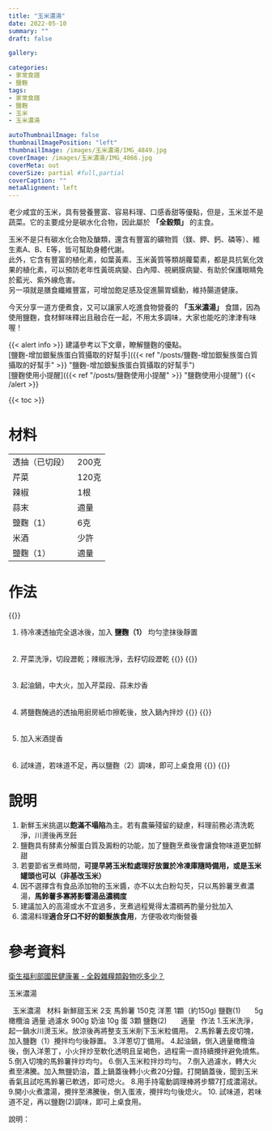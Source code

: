 ```yaml
---
title: "玉米濃湯"
date: 2022-05-10
summary: ""
draft: false

gallery: 

categories:
- 家常食譜
- 鹽麴
tags:
- 家常食譜
- 鹽麴
- 玉米
- 玉米濃湯

autoThumbnailImage: false
thumbnailImagePosition: "left"
thumbnailImage: /images/玉米濃湯/IMG_4849.jpg
coverImage: /images/玉米濃湯/IMG_4866.jpg
coverMeta: out
coverSize: partial #full,partial
coverCaption: ""
metaAlignment: left
---
```

老少咸宜的玉米，具有營養豐富、容易料理、口感香甜等優點，但是，玉米並不是蔬菜。它的主要成分是碳水化合物，因此屬於 **「全穀類」** 的主食。
<!--more-->
玉米不是只有碳水化合物及醣類，還含有豐富的礦物質（鎂、鉀、鈣、磷等）、維生素A、B、E等，皆可幫助身體代謝。\
此外，它含有豐富的植化素，如葉黃素、玉米黃質等類胡蘿蔔素，都是具抗氧化效果的植化素，可以預防老年性黃斑病變、白內障、視網膜病變、有助於保護眼睛免於藍光、紫外線危害。\
另一項就是膳食纖維豐富，可增加飽足感及促進腸胃蠕動，維持腸道健康。

今天分享一道方便煮食，又可以讓家人吃進食物營養的 **「玉米濃湯」** 食譜，因為使用鹽麴，食材鮮味釋出且融合在一起，不用太多調味，大家也能吃的津津有味喔！

{{< alert info >}}
建議參考以下文章，瞭解鹽麴的優點。\
[鹽麴-增加銀髮族蛋白質攝取的好幫手]({{< ref "/posts/鹽麴-增加銀髮族蛋白質攝取的好幫手" >}} "鹽麴-增加銀髮族蛋白質攝取的好幫手")\
[鹽麴使用小提醒]({{< ref "/posts/鹽麴使用小提醒" >}} "鹽麴使用小提醒")
{{< /alert >}}

{{< toc >}}

# 材料
|||
|:--|:--|
|透抽（已切段）|200克|
|芹菜|120克|
|辣椒|1根|
|蒜末|適量|
|鹽麴（1）|6克|
|米酒|少許|
|鹽麴（1）|適量|

# 作法
{{<image classes="clear">}}
1. 待冷凍透抽完全退冰後，加入 **鹽麴（1）** 均勻塗抹後靜置
######
2. 芹菜洗淨，切段瀝乾；辣椒洗淨，去籽切段瀝乾
{{<image classes="nocaption fancybox fig-100" thumbnail-width="50%" thumbnail-height="50%" src="/images/玉米濃湯/IMG_40501.jpg" title="" >}}
{{<image classes="clear">}}
######
3. 起油鍋，中大火，加入芹菜段、蒜末炒香
######
4. 將鹽麴醃過的透抽用廚房紙巾擦乾後，放入鍋內拌炒
{{<image classes="nocaption fancybox fig-100" thumbnail-width="50%" thumbnail-height="50%" src="/images/玉米濃湯/IMG_4055.jpg" title="" >}}
{{<image classes="clear">}}
######
5. 加入米酒提香
######
6. 試味道，若味道不足，再以鹽麴（2）調味，即可上桌食用
{{<image classes="nocaption fancybox fig-100" thumbnail-width="60%" thumbnail-height="60%" src="/images/玉米濃湯/IMG_40611.jpg" title="" >}}
{{<image classes="clear">}}
######

# 說明
1. 新鮮玉米挑選以**飽滿不塌陷**為主。若有農藥殘留的疑慮，料理前務必清洗乾淨，川燙後再烹飪
2. 鹽麴具有酵素分解蛋白質及澱粉的功能，加了鹽麴烹煮後會讓食物味道更加鮮甜
3. 若要節省烹煮時間，**可提早將玉米粒處理好放置於冷凍庫隨時備用，或是玉米罐頭也可以（非基改玉米）**
4. 因不選擇含有食品添加物的玉米醬，亦不以太白粉勾芡，只以馬鈴薯烹煮濃湯，**馬鈴薯多寡將影響湯品濃稠度**
5. 建議加入的高湯或水不宜過多，烹煮過程覺得太濃稠再酌量分批加入
6. 濃湯料理**適合牙口不好的銀髮族食用**，方便吸收均衡營養

# 參考資料
[衛生福利部國民健康署 - 全穀雜糧類穀物吃多少？](https://www.hpa.gov.tw/Pages/Detail.aspx?nodeid=4561&pid=15321)

玉米濃湯





 
玉米濃湯
 
材料
新鮮甜玉米  2支
馬鈴薯          150克
洋蔥               1顆（約150g)
鹽麴(1)          5g
橄欖油          適量
過濾水          900g
奶油              10g
蛋                  3顆
鹽麴(2)        適量
 
作法
1.玉米洗淨，起一鍋水川燙玉米。放涼後再將整支玉米削下玉米粒備用。
2.馬鈴薯去皮切塊，加入鹽麴（1）攪拌均勻後靜置。
3.洋蔥切丁備用。
4.起油鍋，倒入適量橄欖油後，倒入洋蔥丁，小火拌炒至軟化透明且呈褐色，過程需一直持續攪拌避免燒焦。
5.倒入切塊的馬鈴薯拌炒均勻。
6.倒入玉米粒拌炒均勻。
7.倒入過濾水，轉大火煮至沸騰。加入無鹽奶油，蓋上鍋蓋後轉小火煮20分鐘。打開鍋蓋後，聞到玉米香氣且試吃馬鈴薯已軟透，即可熄火。
8.用手持電動調理棒將步驟7打成濃湯狀。
9.開小火煮濃湯，攪拌至沸騰後，倒入蛋液，攪拌均勻後熄火。
10. 試味道，若味道不足，再以鹽麴(2)調味，即可上桌食用。


說明：





 
 

 
